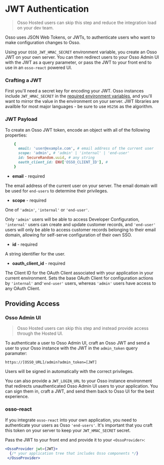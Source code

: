# JWT Authentication

> Osso Hosted users can skip this step and reduce the integration load on your dev team.

Osso uses JSON Web Tokens, or JWTs, to authenticate users who want to make configuration changes 
to Osso.

Using your `OSSO_JWT_HMAC_SECRET` environment variable, you create an Osso JWT on your own server. You can 
then redirect users to your Osso Admin UI with the JWT as a query parameter, or pass the JWT to your front 
end to use in an `osso-react` powered UI.

### Crafting a JWT

First you'll need a secret key for encoding your JWT. Osso instances include `JWT_HMAC_SECRET` in the 
[required environment variables](/), and you'll want to mirror the value in the environment on your 
server. JWT libraries are availble for most major languages - be sure to use `HS256` as the algorithm.

### JWT Payload

To create an Osso JWT token, encode an object with all of the following properties:

```ruby
    { 
      email: 'user@example.com', # email address of the current user
      scope: 'admin', # 'admin' | 'internal' | 'end-user'
      id: SecureRandom.uuid, # any string
      oauth_client_id: ENV['OSSO_CLIENT_ID'], # 
    }
```

* **email** - required

The email address of the current user on your server. The email domain will be used for `end-users` to determine their privileges.

* **scope** - required

One of `'admin'`, `'internal'` or `'end-user'`.

Only `'admin'` users will be able to access Developer Configuration, `'internal'` users can create and update customer records, and `'end-user'` users will only be able to access customer records belonging to their email domain, allowing for self-serve configuration of their own SSO. 

* **id** - required

A string identifier for the user.

* **oauth_client_id** - required

The Client ID for the OAuth Client associated with your application in your current environment. Sets the base OAuth Client for configuration actions by `'internal'` and`'end-user'` users, whereas `'admin'` users have access to any OAuth Client.

## Providing Access

### Osso Admin UI

> Osso Hosted users can skip this step and instead provide access through the Hosted UI.

To authenticate a user to Osso Admin UI, craft an Osso JWT and send a user to your Osso instance with the JWT in the `admin_token` query paramater:

```
https://[OSSO_URL]/admin?admin_token=[JWT]
```

Users will be signed in automatically with the correct privileges.

You can also provide a `JWT_LOGIN_URL` to your Osso instance environment that redirects unauthenticated Osso Admin UI users to your application. You can sign them in, craft a JWT, and send them back to Osso UI for the best experience.

### osso-react

If you integrate `osso-react` into your own application, you need to authenticate your users as Osso `'end-users'`. It's important that you craft this token on your server to keep your `JWT_HMAC_SECRET` secret.

Pass the JWT to your front end and provide it to your `<OssoProvider>`:

```jsx
<OssoProvider jwt={JWT}>
  {/* your application tree that includes Osso components */}
 </OssoProvider>
```